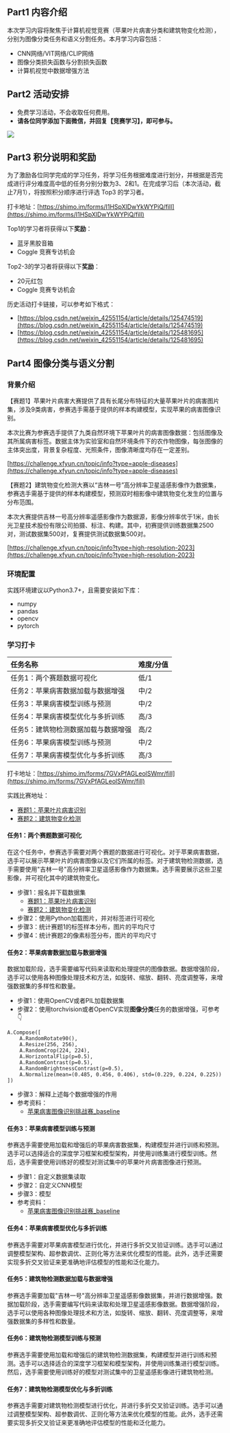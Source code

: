 <!-- Coggle 30 Days of ML（23年6月） -->
<!-- 30天入门数据竞赛 -->
<!-- 2023-06-01 -->
<!-- <a target="_blank" href="https://www.zhihu.com/people/ashui233/">阿水</a>, <a target="_blank" href="https://www.zhihu.com/people/wang-he-13-93">鱼遇雨欲语与余</a>-->
<!-- <a href="https://coggle.club/blog/30days-of-ml-202306">学习资料</a>##<a href="https://shimo.im/forms/7GVxPfAGLeolSWmr/fill">打卡链接</a>-->

## Part1 内容介绍

本次学习内容将聚焦于计算机视觉竞赛（苹果叶片病害分类和建筑物变化检测），分别为图像分类任务和语义分割任务。本月学习内容包括：

- CNN网络/VIT网络/CLIP网络
- 图像分类损失函数与分割损失函数
- 计算机视觉中数据增强方法

## Part2 活动安排


* 免费学习活动，不会收取任何费用。
* **请各位同学添加下面微信，并回复【竞赛学习】，即可参与。**

![](https://cdn.coggle.club/coggle666_qrcode.png)


## Part3 积分说明和奖励

为了激励各位同学完成的学习任务，将学习任务根据难度进行划分，并根据是否完成进行评分难度高中低的任务分别分数为3、2和1。在完成学习后（本次活动，截止7月1），将按照积分顺序进行评选 Top3 的学习者。

打卡地址：[https://shimo.im/forms/I1HSpXlDwYkWYPiQ/fill](https://shimo.im/forms/I1HSpXlDwYkWYPiQ/fill)

Top1的学习者将获得以下**奖励**：
* 蓝牙黑胶音箱
* Coggle 竞赛专访机会

Top2-3的学习者将获得以下**奖励**：
* 20元红包
* Coggle 竞赛专访机会

历史活动打卡链接，可以参考如下格式：
- [https://blog.csdn.net/weixin_42551154/article/details/125474519](https://blog.csdn.net/weixin_42551154/article/details/125474519)
- [https://blog.csdn.net/weixin_42551154/article/details/125481695](https://blog.csdn.net/weixin_42551154/article/details/125481695)


## Part4 图像分类与语义分割

### 背景介绍

【赛题1】苹果叶片病害大赛提供了具有长尾分布特征的大量苹果叶片的病害图片集，涉及9类病害，参赛选手需基于提供的样本构建模型，实现苹果的病害图像识别。

本次比赛为参赛选手提供了九类自然环境下苹果叶片的病害图像数据：包括图像及其所属病害标签。数据主体为实验室和自然环境条件下的农作物图像，每张图像的主体突出度，背景复杂程度、光照条件，图像清晰度均存在一定差别。

[https://challenge.xfyun.cn/topic/info?type=apple-diseases](https://challenge.xfyun.cn/topic/info?type=apple-diseases)

【赛题2】建筑物变化检测大赛以“吉林一号”高分辨率卫星遥感影像作为数据集，参赛选手需基于提供的样本构建模型，预测双时相影像中建筑物变化发生的位置与分布范围。

本次大赛提供吉林一号高分辨率遥感影像作为数据源，影像分辨率优于1米，由长光卫星技术股份有限公司拍摄、标注、构建。其中，初赛提供训练数据集2500对，测试数据集500对，复赛提供测试数据集500对。


[https://challenge.xfyun.cn/topic/info?type=high-resolution-2023](https://challenge.xfyun.cn/topic/info?type=high-resolution-2023)


### 环境配置

实践环境建议以Python3.7+，且需要安装如下库：
- numpy
- pandas
- opencv
- pytorch

### 学习打卡

| 任务名称                       | 难度/分值  |
| :----------------------------- | :---- |
| 任务1：两个赛题数据可视化        | 低/1 |
| 任务2：苹果病害数据加载与数据增强        | 中/2 |
| 任务3：苹果病害模型训练与预测        | 中/2 |
| 任务4：苹果病害模型优化与多折训练        | 高/3 |
| 任务5：建筑物检测数据加载与数据增强        | 高/2 |
| 任务6：苹果病害模型训练与预测        | 中/2 |
| 任务7：苹果病害模型优化与多折训练        | 高/3 |

打卡地址：[https://shimo.im/forms/7GVxPfAGLeolSWmr/fill](https://shimo.im/forms/7GVxPfAGLeolSWmr/fill)

实践比赛地址：
- [赛题1：苹果叶片病害识别](https://challenge.xfyun.cn/topic/info?type=apple-diseases)
- [赛题2：建筑物变化检测](https://challenge.xfyun.cn/topic/info?type=high-resolution-2023)


#### 任务1：两个赛题数据可视化
在这个任务中，参赛选手需要对两个赛题的数据进行可视化。对于苹果病害数据，选手可以展示苹果叶片的病害图像以及它们所属的标签。对于建筑物检测数据，选手需要使用"吉林一号"高分辨率卫星遥感影像作为数据集。选手需要展示这些卫星影像，并可视化其中的建筑物变化。

- 步骤1：报名并下载数据集
  - [赛题1：苹果叶片病害识别](https://challenge.xfyun.cn/topic/info?type=apple-diseases?ch=vWxQGFU)
  - [赛题2：建筑物变化检测](https://challenge.xfyun.cn/topic/info?type=high-resolution-2023?ch=vWxQGFU)
- 步骤2：使用Python加载图片，并对标签进行可视化
- 步骤3：统计赛题1的标签样本分布，图片的平均尺寸
- 步骤4：统计赛题2的像素标签分布，图片的平均尺寸

#### 任务2：苹果病害数据加载与数据增强

数据加载阶段，选手需要编写代码来读取和处理提供的图像数据。数据增强阶段，选手可以使用各种图像处理技术和方法，如旋转、缩放、翻转、亮度调整等，来增强数据集的多样性和数量。

- 步骤1：使用OpenCV或者PIL加载数据集
- 步骤2：使用torchvision或者OpenCV实现**图像分类**任务的数据增强，可参考👇
```
A.Compose([
    A.RandomRotate90(),
    A.Resize(256, 256),
    A.RandomCrop(224, 224),
    A.HorizontalFlip(p=0.5),
    A.RandomContrast(p=0.5),
    A.RandomBrightnessContrast(p=0.5),
    A.Normalize(mean=(0.485, 0.456, 0.406), std=(0.229, 0.224, 0.225))
])
```
- 步骤3：解释上述每个数据增强的作用
- 参考资料：
  - [苹果病害图像识别挑战赛_baseline](https://github.com/datawhalechina/competition-baseline/blob/master/competition/%E7%A7%91%E5%A4%A7%E8%AE%AF%E9%A3%9EAI%E5%BC%80%E5%8F%91%E8%80%85%E5%A4%A7%E8%B5%9B2023/%E8%8B%B9%E6%9E%9C%E7%97%85%E5%AE%B3%E5%9B%BE%E5%83%8F%E8%AF%86%E5%88%AB%E6%8C%91%E6%88%98%E8%B5%9B_baseline.ipynb)


#### 任务3：苹果病害模型训练与预测

参赛选手需要使用加载和增强后的苹果病害数据集，构建模型并进行训练和预测。选手可以选择适合的深度学习框架和模型架构，并使用训练集进行模型训练。然后，选手需要使用训练好的模型对测试集中的苹果叶片病害图像进行预测。

- 步骤1：自定义数据集读取
- 步骤2：自定义CNN模型
- 步骤3：模型
- 参考资料：
  - [苹果病害图像识别挑战赛_baseline](https://github.com/datawhalechina/competition-baseline/blob/master/competition/%E7%A7%91%E5%A4%A7%E8%AE%AF%E9%A3%9EAI%E5%BC%80%E5%8F%91%E8%80%85%E5%A4%A7%E8%B5%9B2023/%E8%8B%B9%E6%9E%9C%E7%97%85%E5%AE%B3%E5%9B%BE%E5%83%8F%E8%AF%86%E5%88%AB%E6%8C%91%E6%88%98%E8%B5%9B_baseline.ipynb)

#### 任务4：苹果病害模型优化与多折训练
参赛选手需要对苹果病害模型进行优化，并进行多折交叉验证训练。选手可以通过调整模型架构、超参数调优、正则化等方法来优化模型的性能。此外，选手还需要实现多折交叉验证来更准确地评估模型的性能和泛化能力。

#### 任务5：建筑物检测数据加载与数据增强
参赛选手需要加载"吉林一号"高分辨率卫星遥感影像数据集，并进行数据增强。数据加载阶段，选手需要编写代码来读取和处理卫星遥感影像数据。数据增强阶段，选手可以使用各种图像处理技术和方法，如旋转、缩放、翻转、亮度调整等，来增强数据集的多样性和数量。

#### 任务6：建筑物检测模型训练与预测
参赛选手需要使用加载和增强后的建筑物检测数据集，构建模型并进行训练和预测。选手可以选择适合的深度学习框架和模型架构，并使用训练集进行模型训练。然后，选手需要使用训练好的模型对测试集中的卫星遥感影像进行建筑物检测。

#### 任务7：建筑物检测模型优化与多折训练
参赛选手需要对建筑物检测模型进行优化，并进行多折交叉验证训练。选手可以通过调整模型架构、超参数调优、正则化等方法来优化模型的性能。此外，选手还需要实现多折交叉验证来更准确地评估模型的性能和泛化能力。

